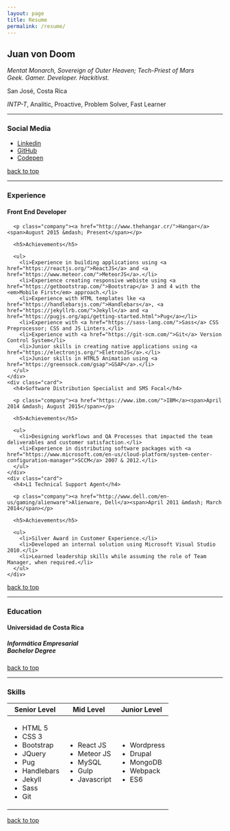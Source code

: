 ```yaml
---
layout: page
title: Resume
permalink: /resume/
---
```


<section class="information">
  <h2>Juan von Doom</h2>

  <p><em>Mentat Monarch, Sovereign of Outer Heaven;  Tech-Priest of Mars<br/>Geek. Gamer. Developer. Hackitivst.</em></p>

  <p>San José, Costa Rica</p>

  <p><em>INTP-T</em>, Analitic, Proactive, Problem Solver, Fast Learner</p>
</section>

<hr>

<section class="social-media" id="#social-media">
  <h3>Social Media</h3>

  <ul>
    <li><a href="https://www.linkedin.com/in/jbacam">Linkedin</a></li>
    <li><a href="https://github.com/jvondoom">GitHub</a></li>
    <li><a href="https://codepen.io/jvondoom">Codepen</a></li>
  </ul>

  <p class="text-right"><a href="#">back to top</a></p>
</section>

<hr>

<section class="experience" id="experience">
  <h3>Experience</h3>

  <div class="card-wrapper">
    <div class="card">
      <h4>Front End Developer</h4>

      <p class="company"><a href="http://www.thehangar.cr/">Hangar</a><span>August 2015 &mdash; Present</span></p>

      <h5>Achievements</h5>

      <ul>
        <li>Experience in building applications using <a href="https://reactjs.org/">ReactJS</a> and <a href="https://www.meteor.com/">MeteorJS</a>.</li>
        <li>Experience creating responsive webiste using <a href="https://getbootstrap.com/">Bootstrap</a> 3 and 4 with the <em>Mobile First</em> approach.</li>
        <li>Experience with HTML templates lke <a href="https://handlebarsjs.com/">Handlebars</a>, <a href="https://jekyllrb.com/">Jekyll</a> and <a href="https://pugjs.org/api/getting-started.html">Pug</a></li>
        <li>Experience with <a href="https://sass-lang.com/">Sass</a> CSS Preprocessor; CSS and JS Linters.</li>
        <li>Experience with <a href="https://git-scm.com/">Git</a> Version Control System</li>
        <li>Junior skills in creating native applications using <a href="https://electronjs.org/">EletronJS</a>.</li>
        <li>Junior skills in HTML5 Animation using <a href="https://greensock.com/gsap">GSAP</a>.</li>
      </ul>
    </div>
    <div class="card">
      <h4>Software Distribution Specialist and SMS Focal</h4>

      <p class="company"><a href="https://www.ibm.com/">IBM</a><span>April 2014 &mdash; August 2015</span></p>

      <h5>Achievements</h5>

      <ul>
        <li>Designing workflows and QA Processes that impacted the team deliverables and customer satisfaction.</li>
        <li>Experience in distributing software packages with <a href="https://www.microsoft.com/en-us/cloud-platform/system-center-configuration-manager">SCCM</a> 2007 & 2012.</li>
      </ul>
    </div>
    <div class="card">
      <h4>L1 Technical Support Agent</h4>

      <p class="company"><a href="http://www.dell.com/en-us/gaming/alienware">Alienware, Dell</a><span>April 2011 &mdash; March 2014</span></p>

      <h5>Achievements</h5>

      <ul>
        <li>Silver Award in Customer Experience.</li>
        <li>Developed an internal solution using Microsoft Visual Studio 2010.</li>
        <li>Learned leadership skills while assuming the role of Team Manager, when required.</li>
      </ul>
    </div>
  </div>

  <p class="text-right"><a href="#">back to top</a></p>
</section>

<hr>

<section class="education" id="education">
  <h3>Education</h3>

  <h4>Universidad de Costa Rica</h4>

  <h5>Informática Empresarial <br /> Bachelor Degree</h5>

  <p class="text-right"><a href="#">back to top</a></p>
</section>

<hr>

<section class="skills" id="skills">
  <h3>Skills</h3>

  <table class="table">
    <thead>
      <th>Senior Level</th>
      <th>Mid Level</th>
      <th>Junior Level</th>
    </thead>
    <tbody>
      <tr>
        <td>
          <ul>
            <li>HTML 5</li>
            <li>CSS 3</li>
            <li>Bootstrap</li>
            <li>JQuery</li>
            <li>Pug</li>
            <li>Handlebars</li>
            <li>Jekyll</li>
            <li>Sass</li>
            <li>Git</li>
          </ul>
        </td>
        <td>
          <ul>
            <li>React JS</li>
            <li>Meteor JS</li>
            <li>MySQL</li>
            <li>Gulp</li>
            <li>Javascript</li>
          </ul>
        </td>
        <td>
          <ul>
            <li>Wordpress</li>
            <li>Drupal</li>
            <li>MongoDB</li>
            <li>Webpack</li>
            <li>ES6</li>
          </ul>
        </td>
      </tr>
    </tbody>
  </table>

  <p class="text-right"><a href="#">back to top</a></p>
</section>
